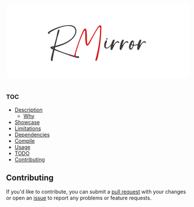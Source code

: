 <p align="center">
    <img src="images/logo.png">
</p>

<h1></h1>



### TOC

- [Description](#description)
    - [Why](#why)
- [Showcase](#showcase)
- [Limitations](#limitations)
- [Dependencies](#dependencies)
- [Compile](#compile)
- [Usage](#usage)
- [TODO](#todo)
- [Contributing](#Contributing)

## Contributing
If you'd like to contribute, you can submit a [pull request](https://github.com/rdWei/RMirror/pulls) with your changes or open an [issue](https://github.com/rdWei/RMirror/issues) to report any problems or feature requests.



